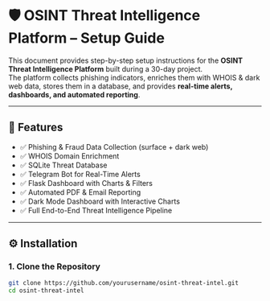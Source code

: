 # 🛡️ OSINT Threat Intelligence Platform – Setup Guide

This document provides step-by-step setup instructions for the **OSINT Threat Intelligence Platform** built during a 30-day project.  
The platform collects phishing indicators, enriches them with WHOIS & dark web data, stores them in a database, and provides **real-time alerts, dashboards, and automated reporting**.

---

## 📖 Features

- ✅ Phishing & Fraud Data Collection (surface + dark web)
- ✅ WHOIS Domain Enrichment
- ✅ SQLite Threat Database
- ✅ Telegram Bot for Real-Time Alerts
- ✅ Flask Dashboard with Charts & Filters
- ✅ Automated PDF & Email Reporting
- ✅ Dark Mode Dashboard with Interactive Charts
- ✅ Full End-to-End Threat Intelligence Pipeline

---

## ⚙️ Installation

### 1. Clone the Repository
```bash
git clone https://github.com/yourusername/osint-threat-intel.git
cd osint-threat-intel
